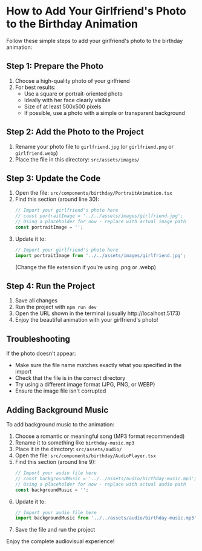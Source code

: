 # How to Add Your Girlfriend's Photo to the Birthday Animation

Follow these simple steps to add your girlfriend's photo to the birthday animation:

## Step 1: Prepare the Photo

1. Choose a high-quality photo of your girlfriend
2. For best results:
   - Use a square or portrait-oriented photo
   - Ideally with her face clearly visible
   - Size of at least 500x500 pixels
   - If possible, use a photo with a simple or transparent background

## Step 2: Add the Photo to the Project

1. Rename your photo file to `girlfriend.jpg` (or `girlfriend.png` or `girlfriend.webp`)
2. Place the file in this directory: `src/assets/images/`

## Step 3: Update the Code

1. Open the file: `src/components/birthday/PortraitAnimation.tsx`
2. Find this section (around line 30):
   ```typescript
   // Import your girlfriend's photo here
   // const portraitImage = '../../assets/images/girlfriend.jpg';
   // Using a placeholder for now - replace with actual image path
   const portraitImage = '';
   ```
3. Update it to:
   ```typescript
   // Import your girlfriend's photo here
   import portraitImage from '../../assets/images/girlfriend.jpg';
   ```
   (Change the file extension if you're using .png or .webp)

## Step 4: Run the Project

1. Save all changes
2. Run the project with `npm run dev`
3. Open the URL shown in the terminal (usually http://localhost:5173)
4. Enjoy the beautiful animation with your girlfriend's photo!

## Troubleshooting

If the photo doesn't appear:
- Make sure the file name matches exactly what you specified in the import
- Check that the file is in the correct directory
- Try using a different image format (JPG, PNG, or WEBP)
- Ensure the image file isn't corrupted

## Adding Background Music

To add background music to the animation:

1. Choose a romantic or meaningful song (MP3 format recommended)
2. Rename it to something like `birthday-music.mp3`
3. Place it in the directory: `src/assets/audio/`
4. Open the file: `src/components/birthday/AudioPlayer.tsx`
5. Find this section (around line 9):
   ```typescript
   // Import your audio file here
   // const backgroundMusic = '../../assets/audio/birthday-music.mp3';
   // Using a placeholder for now - replace with actual audio path
   const backgroundMusic = '';
   ```
6. Update it to:
   ```typescript
   // Import your audio file here
   import backgroundMusic from '../../assets/audio/birthday-music.mp3';
   ```
7. Save the file and run the project

Enjoy the complete audiovisual experience!
